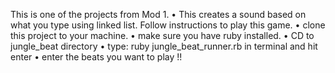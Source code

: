 This is one of the projects from Mod 1. 
• This creates a sound based on what you type using linked list.
Follow instructions to play this game.
• clone this project to your machine.
• make sure you have ruby installed.
• CD to jungle_beat directory
• type: ruby jungle_beat_runner.rb in terminal and hit enter
• enter the beats you want to play !!
